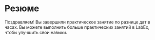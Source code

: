 # Резюме

Поздравляем! Вы завершили практическое занятие по разнице дат в часах. Вы можете выполнить больше практических занятий в LabEx, чтобы улучшить свои навыки.
